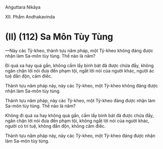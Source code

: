 Aṅguttara Nikāya

XII. Phẩm Andhakavinda

# (II) (112) Sa Môn Tùy Tùng

—Này các Tỷ-kheo, thành tựu năm pháp, một Tỷ-kheo không đáng được nhận làm Sa-môn tùy tùng. Thế nào là năm?

Ði quá xa hay quá gần, không cầm lấy bình bát đã được chứa đầy, không ngăn chặn lời nói đưa đến phạm tội, ngắt lời nói của người khác, người ác tuệ đần độn, câm điếc.

Thành tựu năm pháp này, này các Tỷ-kheo, một Tỷ-kheo không đáng được nhận làm Sa-môn tùy tùng.

Thành tựu năm pháp, này các Tỷ-kheo, một Tỷ-kheo đáng được nhận làm Sa-môn tùy tùng. Thế nào là năm?

Không đi quá xa hay không quá gần, cầm lấy bình bát đã được chứa đầy, ngăn chặn lời nói đưa đến phạm tội, không ngắt lời nói của người khác, người có trí tuệ, không đần độn, không câm điếc.

Thành tựu năm pháp này, này các Tỷ-kheo, một Tỷ-kheo đáng được nhận làm Sa-môn tùy tùng.

